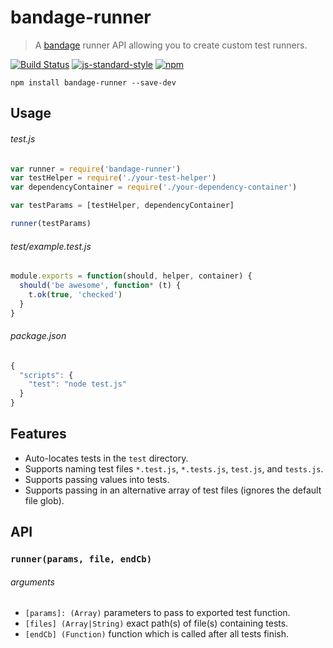 # bandage-runner
> A [bandage] runner API allowing you to create custom test runners.

[![Build Status](http://img.shields.io/travis/Pajk/node-bandage-runner.svg)](https://travis-ci.org/Pajk/node-bandage-runner) [![js-standard-style](https://img.shields.io/badge/code%20style-standard-brightgreen.svg?style=flat)](https://github.com/feross/standard) [![npm](https://img.shields.io/npm/v/bandage-runner.svg)](https://www.npmjs.org/package/bandage-runner)

```shell
npm install bandage-runner --save-dev
```

## Usage

###### test.js

```js
var runner = require('bandage-runner')
var testHelper = require('./your-test-helper')
var dependencyContainer = require('./your-dependency-container')

var testParams = [testHelper, dependencyContainer]

runner(testParams)
```

###### test/example.test.js

```js
module.exports = function(should, helper, container) {
  should('be awesome', function* (t) {
    t.ok(true, 'checked')
  }
}
```

###### package.json

```js
{
  "scripts": {
    "test": "node test.js"
  }
}
```

## Features

 - Auto-locates tests in the `test` directory.
 - Supports naming test files `*.test.js`, `*.tests.js`, `test.js`, and `tests.js`.
 - Supports passing values into tests.
 - Supports passing in an alternative array of test files (ignores the default file glob).

## API

### `runner(params, file, endCb)`

###### arguments

 - `[params]: (Array)` parameters to pass to exported test function.
 - `[files] (Array|String)` exact path(s) of file(s) containing tests.
 - `[endCb] (Function)` function which is called after all tests finish.

[bandage]: https://www.npmjs.com/package/bandage

